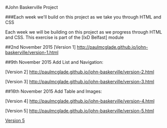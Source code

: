 #John Baskerville Project

###Each week we'll build on this project as we take you through HTML and CSS

Each week we will be building on this project as we progress through HTML and CSS. This exercise is part of the [IxD Belfast] module

##2nd November 2015
[Version 1] http://paulmcglade.github.io/john-baskerville/version-1.html

##9th November 2015 Add List and Navigation:

[Version 2] http://paulmcglade.github.io/john-baskerville/version-2.html

[Version 3] http://paulmcglade.github.io/john-baskerville/version-3.html

##16th November 2015 Add Table and Images:

[Version 4] http://paulmcglade.github.io/john-baskerville/version-4.html

[Version 5] http://paulmcglade.github.io/john-baskerville/version-5.html

<a href="http://paulmcglade.github.io/john-baskerville/version-5.html">Version 5</a>
